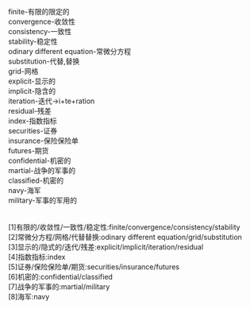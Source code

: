 finite-有限的限定的<br>
convergence-收敛性<br>
consistency-一致性<br>
stability-稳定性<br>
odinary different equation-常微分方程<br>
substitution-代替,替换<br>
grid-网格<br>
explicit-显示的<br>
implicit-隐含的<br>
iteration-迭代->i+te+ration<br>
residual-残差<br>
index-指数指标<br>
securities-证券<br>
insurance-保险保险单<br>
futures-期货<br>
confidential-机密的<br>
martial-战争的军事的<br>
classified-机密的<br>
navy-海军<br>
military-军事的军用的<br>
<br>
<br>
[1]有限的/收敛性/一致性/稳定性:finite/convergence/consistency/stability<br>
[2]常微分方程/网格/代替替换:odinary different equation/grid/substitution<br>
[3]显示的/隐式的/迭代/残差:explicit/implicit/iteration/residual<br>
[4]指数指标:index<br>
[5]证券/保险保险单/期货:securities/insurance/futures<br>
[6]机密的:confidential/classified<br>
[7]战争的军事的:martial/military<br>
[8]海军:navy<br>
<br>
<br>